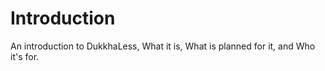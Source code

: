# Introduction
An introduction to DukkhaLess, What it is, What is planned for it, and Who it's for.
